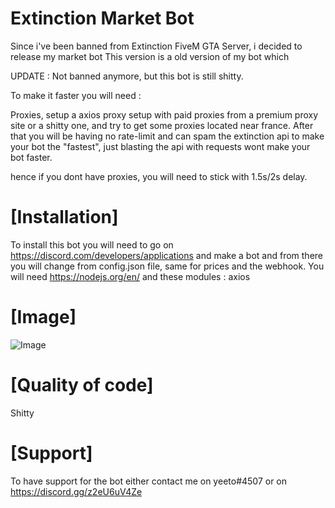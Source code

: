 # Extinction Market Bot
Since i've been banned from Extinction FiveM GTA Server, i decided to release my market bot
This version is a old version of my bot which 

UPDATE :
Not banned anymore, but this bot is still shitty.

To make it faster you will need :

Proxies, setup a axios proxy setup with paid proxies from a premium proxy site or a shitty one, and try to get some proxies located near france.
After that you will be having no rate-limit and can spam the extinction api to make your bot the "fastest", just blasting the api with requests wont make your bot faster.

hence if you dont have proxies, you will need to stick with 1.5s/2s delay.

# [Installation]

To install this bot you will need to go on https://discord.com/developers/applications and make a bot and from there you will change from config.json file, same for prices and the webhook.
You will need https://nodejs.org/en/ and these modules : 
axios



# [Image] 

![Image](https://i.imgur.com/c8TBq5l.png)

# [Quality of code]

Shitty

# [Support]
To have support for the bot either contact me on yeeto#4507 or on https://discord.gg/z2eU6uV4Ze
